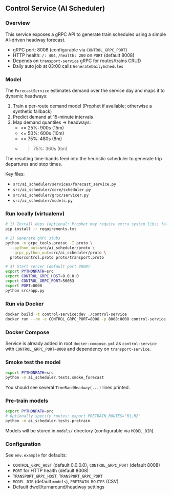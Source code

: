 ## Control Service (AI Scheduler)

### Overview
This service exposes a gRPC API to generate train schedules using a simple AI-driven headway forecast.

- gRPC port: 8008 (configurable via `CONTROL_GRPC_PORT`)
- HTTP health: `/: 404`, `/health: 200` on `PORT` (default 8008)
- Depends on `transport-service` gRPC for routes/trains CRUD
- Daily auto job at 03:00 calls `GenerateDailySchedules`

### Model
The `ForecastService` estimates demand over the service day and maps it to dynamic headways:

1) Train a per-route demand model (Prophet if available; otherwise a synthetic fallback)
2) Predict demand at 15-minute intervals
3) Map demand quantiles → headways:
   - <= 25%: 900s (15m)
   - <= 50%: 600s (10m)
   - <= 75%: 480s (8m)
   - >  75%: 360s (6m)

The resulting time-bands feed into the heuristic scheduler to generate trip departures and stop times.

Key files:
- `src/ai_scheduler/services/forecast_service.py`
- `src/ai_scheduler/core/scheduler.py`
- `src/ai_scheduler/grpc/servicer.py`
- `src/ai_scheduler/models.py`

### Run locally (virtualenv)
```bash
# 1) Install deps (optional: Prophet may require extra system libs; fallback works without it)
pip install -r requirements.txt

# 2) Generate gRPC stubs
python -m grpc_tools.protoc -I proto \
  --python_out=src/ai_scheduler/proto \
  --grpc_python_out=src/ai_scheduler/proto \
  proto/control.proto proto/transport.proto

# 3) Start server (default port 8008)
export PYTHONPATH=src
export CONTROL_GRPC_HOST=0.0.0.0
export CONTROL_GRPC_PORT=50053
export PORT=8008
python src/app.py
```

### Run via Docker
```bash
docker build -t control-service:dev ./control-service
docker run --rm -e CONTROL_GRPC_PORT=8008 -p 8008:8008 control-service:dev
```

### Docker Compose
Service is already added in root `docker-compose.yml` as `control-service` with `CONTROL_GRPC_PORT=8008` and dependency on `transport-service`.

### Smoke test the model
```bash
export PYTHONPATH=src
python -m ai_scheduler.tests.smoke_forecast
```
You should see several `TimeBandHeadway(...)` lines printed.

### Pre-train models
```bash
export PYTHONPATH=src
# Optionally specify routes: export PRETRAIN_ROUTES="R1,R2"
python -m ai_scheduler.tests.pretrain
```
Models will be stored in `models/` directory (configurable via `MODEL_DIR`).

### Configuration
See `env.example` for defaults:
- `CONTROL_GRPC_HOST` (default 0.0.0.0), `CONTROL_GRPC_PORT` (default 8008)
- `PORT` for HTTP health (default 8008)
- `TRANSPORT_GRPC_HOST`, `TRANSPORT_GRPC_PORT`
- `MODEL_DIR` (default `models`), `PRETRAIN_ROUTES` (CSV)
- Default dwell/turnaround/headway settings


